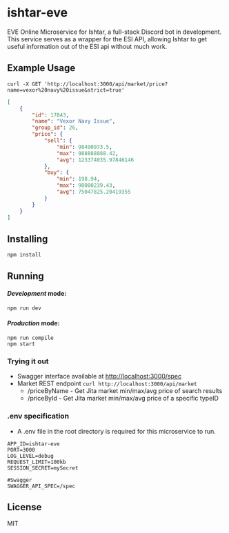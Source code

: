 # ishtar-eve

EVE Online Microservice for Ishtar, a full-stack Discord bot in development.
This service serves as a wrapper for the ESI API, allowing Ishtar to get useful information out of the ESI api without much work.

## Example Usage
```
curl -X GET 'http://localhost:3000/api/market/price?name=vexor%20navy%20issue&strict=true'
```
```json
[
    {
        "id": 17843,
        "name": "Vexor Navy Issue",
        "group_id": 26,
        "price": {
            "sell": {
                "min": 98490973.5,
                "max": 988888888.42,
                "avg": 123374035.97846146
            },
            "buy": {
                "min": 198.94,
                "max": 90000239.43,
                "avg": 75047825.20419355
            }
        }
    }
]
```

## Installing
```
npm install
```

## Running
#### *Development* mode:

```
npm run dev
```

#### *Production* mode:

```
npm run compile
npm start
```

### Trying it out
* Swagger interface available at [http://localhost:3000/spec](http://localhost:3000/spec)
* Market REST endpoint `curl http://localhost:3000/api/market`
    * /priceByName - Get Jita market min/max/avg price of search results
    * /priceById - Get Jita market min/max/avg price of a specific typeID
   
### .env specification
* A .env file in the root directory is required for this microservice to run.
```
APP_ID=ishtar-eve
PORT=3000
LOG_LEVEL=debug
REQUEST_LIMIT=100kb
SESSION_SECRET=mySecret

#Swagger
SWAGGER_API_SPEC=/spec
```
License
----
MIT